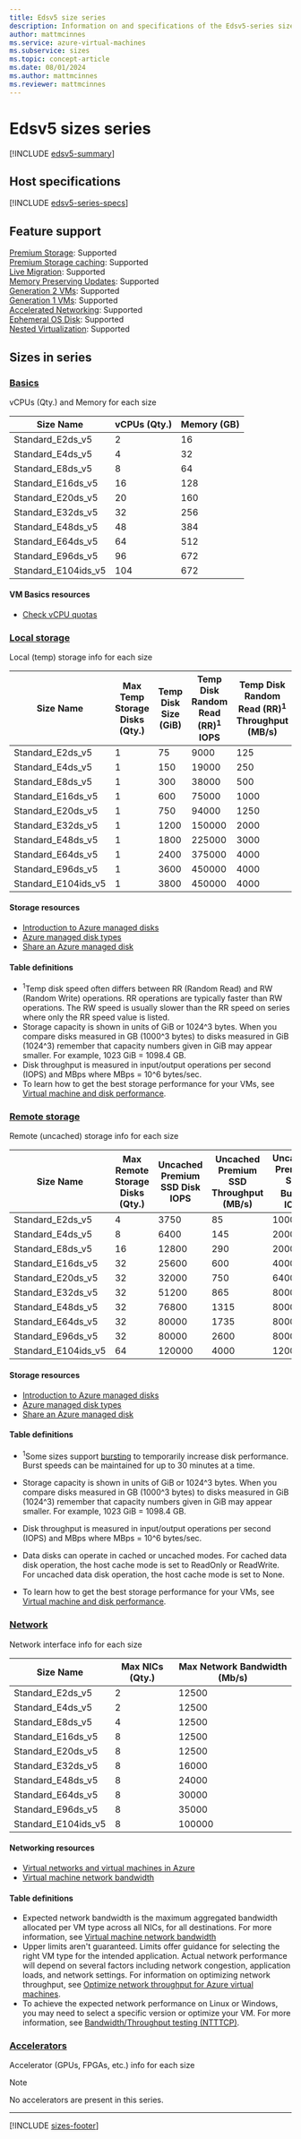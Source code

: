 ```yaml
---
title: Edsv5 size series
description: Information on and specifications of the Edsv5-series sizes
author: mattmcinnes
ms.service: azure-virtual-machines
ms.subservice: sizes
ms.topic: concept-article
ms.date: 08/01/2024
ms.author: mattmcinnes
ms.reviewer: mattmcinnes
---
```


# Edsv5 sizes series

[!INCLUDE [edsv5-summary](./includes/edsv5-series-summary.md)]

## Host specifications
[!INCLUDE [edsv5-series-specs](./includes/edsv5-series-specs.md)]

## Feature support
[Premium Storage](../../premium-storage-performance.md): Supported <br>[Premium Storage caching](../../premium-storage-performance.md): Supported <br>[Live Migration](../../maintenance-and-updates.md): Supported <br>[Memory Preserving Updates](../../maintenance-and-updates.md): Supported <br>[Generation 2 VMs](../../generation-2.md): Supported <br>[Generation 1 VMs](../../generation-2.md): Supported <br>[Accelerated Networking](/azure/virtual-network/create-vm-accelerated-networking-cli): Supported <br>[Ephemeral OS Disk](../../ephemeral-os-disks.md): Supported <br>[Nested Virtualization](/virtualization/hyper-v-on-windows/user-guide/nested-virtualization): Supported <br>

## Sizes in series

### [Basics](#tab/sizebasic)

vCPUs (Qty.) and Memory for each size

| Size Name | vCPUs (Qty.) | Memory (GB) |
| --- | --- | --- |
| Standard_E2ds_v5 | 2 | 16 |
| Standard_E4ds_v5 | 4 | 32 |
| Standard_E8ds_v5 | 8 | 64 |
| Standard_E16ds_v5 | 16 | 128 |
| Standard_E20ds_v5 | 20 | 160 |
| Standard_E32ds_v5 | 32 | 256 |
| Standard_E48ds_v5 | 48 | 384 |
| Standard_E64ds_v5 | 64 | 512 |
| Standard_E96ds_v5 | 96 | 672 |
| Standard_E104ids_v5 | 104 | 672 |

#### VM Basics resources
- [Check vCPU quotas](../../../virtual-machines/quotas.md)

### [Local storage](#tab/sizestoragelocal)

Local (temp) storage info for each size

| Size Name | Max Temp Storage Disks (Qty.) | Temp Disk Size (GiB) | Temp Disk Random Read (RR)<sup>1</sup> IOPS | Temp Disk Random Read (RR)<sup>1</sup> Throughput (MB/s) |
| --- | --- | --- | --- | --- |
| Standard_E2ds_v5 | 1 | 75 | 9000 | 125 |
| Standard_E4ds_v5 | 1 | 150 | 19000 | 250 |
| Standard_E8ds_v5 | 1 | 300 | 38000 | 500 |
| Standard_E16ds_v5 | 1 | 600 | 75000 | 1000 |
| Standard_E20ds_v5 | 1 | 750 | 94000 | 1250 |
| Standard_E32ds_v5 | 1 | 1200 | 150000 | 2000 |
| Standard_E48ds_v5 | 1 | 1800 | 225000 | 3000 |
| Standard_E64ds_v5 | 1 | 2400 | 375000 | 4000 |
| Standard_E96ds_v5 | 1 | 3600 | 450000 | 4000 |
| Standard_E104ids_v5 | 1 | 3800 | 450000 | 4000 |

#### Storage resources
- [Introduction to Azure managed disks](../../../virtual-machines/managed-disks-overview.md)
- [Azure managed disk types](../../../virtual-machines/disks-types.md)
- [Share an Azure managed disk](../../../virtual-machines/disks-shared.md)

#### Table definitions
- <sup>1</sup>Temp disk speed often differs between RR (Random Read) and RW (Random Write) operations. RR operations are typically faster than RW operations. The RW speed is usually slower than the RR speed on series where only the RR speed value is listed.
- Storage capacity is shown in units of GiB or 1024^3 bytes. When you compare disks measured in GB (1000^3 bytes) to disks measured in GiB (1024^3) remember that capacity numbers given in GiB may appear smaller. For example, 1023 GiB = 1098.4 GB.
- Disk throughput is measured in input/output operations per second (IOPS) and MBps where MBps = 10^6 bytes/sec.
- To learn how to get the best storage performance for your VMs, see [Virtual machine and disk performance](../../../virtual-machines/disks-performance.md).

### [Remote storage](#tab/sizestorageremote)

Remote (uncached) storage info for each size

| Size Name | Max Remote Storage Disks (Qty.) | Uncached Premium SSD Disk IOPS | Uncached Premium SSD Throughput (MB/s) | Uncached Premium SSD Burst<sup>1</sup> IOPS | Uncached Premium SSD Burst<sup>1</sup> Throughput (MB/s) |
| --- | --- | --- | --- | --- | --- |
| Standard_E2ds_v5 | 4 | 3750 | 85 | 10000 | 1200 |
| Standard_E4ds_v5 | 8 | 6400 | 145 | 20000 | 1200 |
| Standard_E8ds_v5 | 16 | 12800 | 290 | 20000 | 1200 |
| Standard_E16ds_v5 | 32 | 25600 | 600 | 40000 | 1200 |
| Standard_E20ds_v5 | 32 | 32000 | 750 | 64000 | 1600 |
| Standard_E32ds_v5 | 32 | 51200 | 865 | 80000 | 2000 |
| Standard_E48ds_v5 | 32 | 76800 | 1315 | 80000 | 3000 |
| Standard_E64ds_v5 | 32 | 80000 | 1735 | 80000 | 3000 |
| Standard_E96ds_v5 | 32 | 80000 | 2600 | 80000 | 4000 |
| Standard_E104ids_v5 | 64 | 120000 | 4000 | 120000 | 4000 |

#### Storage resources
- [Introduction to Azure managed disks](../../../virtual-machines/managed-disks-overview.md)
- [Azure managed disk types](../../../virtual-machines/disks-types.md)
- [Share an Azure managed disk](../../../virtual-machines/disks-shared.md)

#### Table definitions
- <sup>1</sup>Some sizes support [bursting](../../disk-bursting.md) to temporarily increase disk performance. Burst speeds can be maintained for up to 30 minutes at a time.

- Storage capacity is shown in units of GiB or 1024^3 bytes. When you compare disks measured in GB (1000^3 bytes) to disks measured in GiB (1024^3) remember that capacity numbers given in GiB may appear smaller. For example, 1023 GiB = 1098.4 GB.
- Disk throughput is measured in input/output operations per second (IOPS) and MBps where MBps = 10^6 bytes/sec.
- Data disks can operate in cached or uncached modes. For cached data disk operation, the host cache mode is set to ReadOnly or ReadWrite. For uncached data disk operation, the host cache mode is set to None.
- To learn how to get the best storage performance for your VMs, see [Virtual machine and disk performance](../../../virtual-machines/disks-performance.md).


### [Network](#tab/sizenetwork)

Network interface info for each size

| Size Name | Max NICs (Qty.) | Max Network Bandwidth (Mb/s) |
| --- | --- | --- |
| Standard_E2ds_v5 | 2 | 12500 |
| Standard_E4ds_v5 | 2 | 12500 |
| Standard_E8ds_v5 | 4 | 12500 |
| Standard_E16ds_v5 | 8 | 12500 |
| Standard_E20ds_v5 | 8 | 12500 |
| Standard_E32ds_v5 | 8 | 16000 |
| Standard_E48ds_v5 | 8 | 24000 |
| Standard_E64ds_v5 | 8 | 30000 |
| Standard_E96ds_v5 | 8 | 35000 |
| Standard_E104ids_v5 | 8 | 100000 |

#### Networking resources
- [Virtual networks and virtual machines in Azure](/azure/virtual-network/network-overview)
- [Virtual machine network bandwidth](/azure/virtual-network/virtual-machine-network-throughput)

#### Table definitions
- Expected network bandwidth is the maximum aggregated bandwidth allocated per VM type across all NICs, for all destinations. For more information, see [Virtual machine network bandwidth](/azure/virtual-network/virtual-machine-network-throughput)
- Upper limits aren't guaranteed. Limits offer guidance for selecting the right VM type for the intended application. Actual network performance will depend on several factors including network congestion, application loads, and network settings. For information on optimizing network throughput, see [Optimize network throughput for Azure virtual machines](/azure/virtual-network/virtual-network-optimize-network-bandwidth). 
-  To achieve the expected network performance on Linux or Windows, you may need to select a specific version or optimize your VM. For more information, see [Bandwidth/Throughput testing (NTTTCP)](/azure/virtual-network/virtual-network-bandwidth-testing).

### [Accelerators](#tab/sizeaccelerators)

Accelerator (GPUs, FPGAs, etc.) info for each size

> [!NOTE]
> No accelerators are present in this series.

---

[!INCLUDE [sizes-footer](../includes/sizes-footer.md)]

